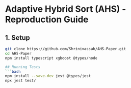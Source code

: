 # Adaptive Hybrid Sort (AHS) - Reproduction Guide

## 1. Setup
```bash
git clone https://github.com/Shrinivassab/AHS-Paper.git
cd AHS-Paper
npm install typescript xgboost @types/node

## Running Tests
```bash
npm install --save-dev jest @types/jest
npx jest test/
